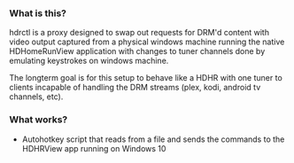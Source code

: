 ### What is this?

hdrctl is a proxy designed to swap out requests for DRM'd content with video output captured from a physical windows machine running the native HDHomeRunView application with changes to tuner channels done by emulating keystrokes on windows machine.

The longterm goal is for this setup to behave like a HDHR with one tuner to clients incapable of handling the DRM streams (plex, kodi, android tv channels, etc).

### What works?

* Autohotkey script that reads from a file and sends the commands to the HDHRView app running on Windows 10


